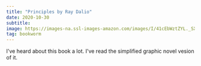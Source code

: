 ```yaml
---
title: "Principles by Ray Dalio"
date: 2020-10-30
subtitle: 
image: https://images-na.ssl-images-amazon.com/images/I/41cEbWztZYL._SX331_BO1,204,203,200_.jpg
tag: bookworm
---
```


I've heard about this book a lot. I've read the simplified graphic novel vesion of it.